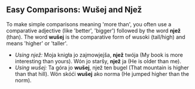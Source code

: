 ## Easy Comparisons: Wušej and Njež

To make simple comparisons meaning 'more than', you often use a comparative adjective (like 'better', 'bigger') followed by the word **njež** (than). The word **wušej** is the comparative form of wusoki (tall/high) and means 'higher' or 'taller'.

* *Using njež:* Moja knigła jo zajmowjejša, **njež** twója (My book is more interesting than yours). Wón jo staršy, **njež** ja (He is older than me).
* *Using wušej:* Ta góra jo **wušej**, njež ten bugel (That mountain is higher than that hill). Wón skóći **wušej** ako norma (He jumped higher than the norm).
